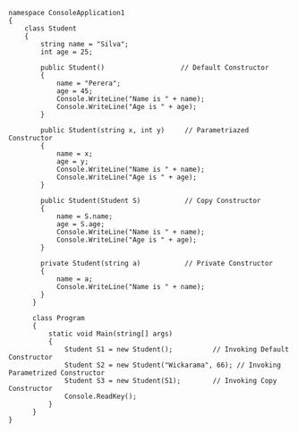     namespace ConsoleApplication1
    {
        class Student
        {
            string name = "Silva";
            int age = 25;
    
            public Student()                   // Default Constructor 
            {
                name = "Perera";
                age = 45;
                Console.WriteLine("Name is " + name);
                Console.WriteLine("Age is " + age);
            }
            
            public Student(string x, int y)     // Parametriazed Constructor 
            {
                name = x;
                age = y;
                Console.WriteLine("Name is " + name);
                Console.WriteLine("Age is " + age);
            }

            public Student(Student S)           // Copy Constructor 
            {
                name = S.name;
                age = S.age;
                Console.WriteLine("Name is " + name);
                Console.WriteLine("Age is " + age);
            }

            private Student(string a)           // Private Constructor 
            {
                name = a;           
                Console.WriteLine("Name is " + name);    
            }
          }

          class Program
          {
              static void Main(string[] args)
              {
                  Student S1 = new Student();          // Invoking Default Constructor
                  Student S2 = new Student("Wickarama", 66); // Invoking Parametrized Constructor
                  Student S3 = new Student(S1);        // Invoking Copy Constructor
                  Console.ReadKey();
              }
          }
    }


